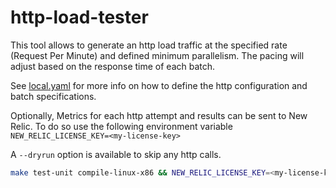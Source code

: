 # http-load-tester

This tool allows to generate an http load traffic at the specified rate (Request Per Minute) and defined minimum parallelism. The pacing will adjust based on the response time of each batch.

See [local.yaml](./tests/local.yaml) for more info on how to define the http configuration and batch specifications.

Optionally, Metrics for each http attempt and results can be sent to New Relic. To do so use the following environment variable `NEW_RELIC_LICENSE_KEY=<my-license-key>`

A `--dryrun` option is available to skip any http calls.

```bash
make test-unit compile-linux-x86 && NEW_RELIC_LICENSE_KEY=<my-license-key> MY_KEY=abc ./bin/linux/http-load-tester --config tests/local.yaml --dryrun
```
